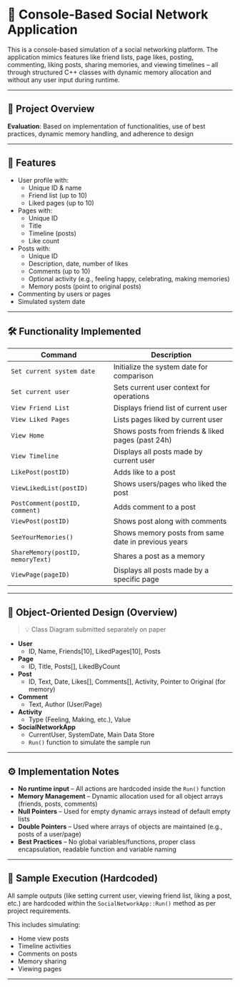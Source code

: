 # 👥 Console-Based Social Network Application

This is a console-based simulation of a social networking platform. The application mimics features like friend lists, page likes, posting, commenting, liking posts, sharing memories, and viewing timelines – all through structured C++ classes with dynamic memory allocation and without any user input during runtime.

---

## 📌 Project Overview

**Evaluation**: Based on implementation of functionalities, use of best practices, dynamic memory handling, and adherence to design

---

## 🧩 Features

- User profile with:
  - Unique ID & name
  - Friend list (up to 10)
  - Liked pages (up to 10)
- Pages with:
  - Unique ID
  - Title
  - Timeline (posts)
  - Like count
- Posts with:
  - Unique ID
  - Description, date, number of likes
  - Comments (up to 10)
  - Optional activity (e.g., feeling happy, celebrating, making memories)
  - Memory posts (point to original posts)
- Commenting by users or pages
- Simulated system date

---

## 🛠 Functionality Implemented

| Command                           | Description                                         |
| --------------------------------- | --------------------------------------------------- |
| `Set current system date`         | Initialize the system date for comparison           |
| `Set current user`                | Sets current user context for operations            |
| `View Friend List`                | Displays friend list of current user                |
| `View Liked Pages`                | Lists pages liked by current user                   |
| `View Home`                       | Shows posts from friends & liked pages (past 24h)   |
| `View Timeline`                   | Displays all posts made by current user             |
| `LikePost(postID)`                | Adds like to a post                                 |
| `ViewLikedList(postID)`           | Shows users/pages who liked the post                |
| `PostComment(postID, comment)`    | Adds comment to a post                              |
| `ViewPost(postID)`                | Shows post along with comments                      |
| `SeeYourMemories()`               | Shows memory posts from same date in previous years |
| `ShareMemory(postID, memoryText)` | Shares a post as a memory                           |
| `ViewPage(pageID)`                | Displays all posts made by a specific page          |

---

## 📐 Object-Oriented Design (Overview)

> 💡 Class Diagram submitted separately on paper

- **User**
  - ID, Name, Friends[10], LikedPages[10], Posts
- **Page**
  - ID, Title, Posts[], LikedByCount
- **Post**
  - ID, Text, Date, Likes[], Comments[], Activity, Pointer to Original (for memory)
- **Comment**
  - Text, Author (User/Page)
- **Activity**
  - Type (Feeling, Making, etc.), Value
- **SocialNetworkApp**
  - CurrentUser, SystemDate, Main Data Store
  - `Run()` function to simulate the sample run

---

## ⚙️ Implementation Notes

- **No runtime input** – All actions are hardcoded inside the `Run()` function
- **Memory Management** – Dynamic allocation used for all object arrays (friends, posts, comments)
- **Null Pointers** – Used for empty dynamic arrays instead of default empty lists
- **Double Pointers** – Used where arrays of objects are maintained (e.g., posts of a user/page)
- **Best Practices** – No global variables/functions, proper class encapsulation, readable function and variable naming

---

## 🧪 Sample Execution (Hardcoded)

All sample outputs (like setting current user, viewing friend list, liking a post, etc.) are hardcoded within the `SocialNetworkApp::Run()` method as per project requirements.

This includes simulating:

- Home view posts
- Timeline activities
- Comments on posts
- Memory sharing
- Viewing pages

---

